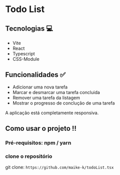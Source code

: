 # Todo List  

## Tecnologias 💻 
<ul>
<li> Vite
<li> React
<li> Typescript
<li> CSS-Module
</ul>

## Funcionalidades ✅




<ul>
<li> Adicionar uma nova tarefa
<li> Marcar e desmarcar uma tarefa  concluida
<li> Remover uma tarefa da listagem
<li> Mostrar o progresso de conclução de uma tarefa
</ul>

<p>  A aplicação está completamente responsiva.

## Como usar o projeto ‼️ <br>
### Pré-requisitos: npm / yarn <br>


### clone o repositório


git clone: `https://github.com/maike-k/todoList.tsx` <br>


